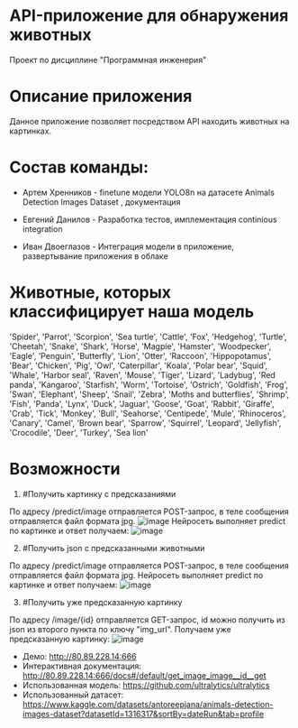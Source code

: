 # API-приложение для обнаружения животных 
Проект по дисциплине "Программная инженерия"

# Описание приложения
Данное приложение позволяет посредством API находить животных на картинках.

# Состав команды:

- Артем Хренников - finetune модели YOLO8n на датасете Animals Detection Images Dataset , документация

- Евгений Данилов - Разработка тестов, имплементация continious integration

- Иван Двоеглазов - Интеграция модели в приложение, развертывание приложения в облаке

# Животные, которых классифицирует наша модель
'Spider', 'Parrot', 'Scorpion', 'Sea turtle', 'Cattle', 'Fox', 'Hedgehog', 'Turtle', 'Cheetah', 'Snake', 'Shark', 'Horse', 'Magpie', 'Hamster', 'Woodpecker', 'Eagle', 'Penguin', 'Butterfly', 'Lion', 'Otter', 'Raccoon', 'Hippopotamus', 'Bear', 'Chicken', 'Pig', 'Owl', 'Caterpillar', 'Koala', 'Polar bear', 'Squid', 'Whale', 'Harbor seal', 'Raven', 'Mouse', 'Tiger', 'Lizard', 'Ladybug', 'Red panda', 'Kangaroo', 'Starfish', 'Worm', 'Tortoise', 'Ostrich', 'Goldfish', 'Frog', 'Swan', 'Elephant', 'Sheep', 'Snail', 'Zebra', 'Moths and butterflies', 'Shrimp', 'Fish', 'Panda', 'Lynx', 'Duck', 'Jaguar', 'Goose', 'Goat', 'Rabbit', 'Giraffe', 'Crab', 'Tick', 'Monkey', 'Bull', 'Seahorse', 'Centipede', 'Mule', 'Rhinoceros', 'Canary', 'Camel', 'Brown bear', 'Sparrow', 'Squirrel', 'Leopard', 'Jellyfish', 'Crocodile', 'Deer', 'Turkey', 'Sea lion'

# Возможности

1. #Получить картинку с предсказаниями

По адресу /predict/image отправляется POST-запрос, в теле сообщения отправляется файл формата jpg. 
![image](https://github.com/ManVersusPerson/yolo_animal_detection/assets/105095657/db1cf8b3-ef75-40d5-ae3a-b6c70c1818e9)
Нейросеть выполняет predict по картинке и ответ получаем:
![image](https://github.com/ManVersusPerson/yolo_animal_detection/assets/105095657/229f9c46-9ead-4512-9c05-7d072ee2e62b)

2. #Получить json с предсказанными животными

По адресу /predict/image отправляется POST-запрос, в теле сообщения отправляется файл формата jpg. 
Нейросеть выполняет predict по картинке и ответ получаем:
![image](https://github.com/ManVersusPerson/yolo_animal_detection/assets/105095657/debe0019-e7d9-4df1-92cf-818b85a33a44)

3. #Получить уже предсказанную картинку

По адресу /image/{id} отправляется GET-запрос, id можно получить из json из второго пункта по ключу "img_url".
Получаем уже предсказанную картинку:
![image](https://github.com/ManVersusPerson/yolo_animal_detection/assets/105095657/fe2a4819-5d0f-4122-8496-c09a9a45b383)

- Демо: http://80.89.228.14:666
- Интерактивная документация: http://80.89.228.14:666/docs#/default/get_image_image__id__get
- Использованная модель: https://github.com/ultralytics/ultralytics
- Использованный датасет: https://www.kaggle.com/datasets/antoreepjana/animals-detection-images-dataset?datasetId=1316317&sortBy=dateRun&tab=profile
